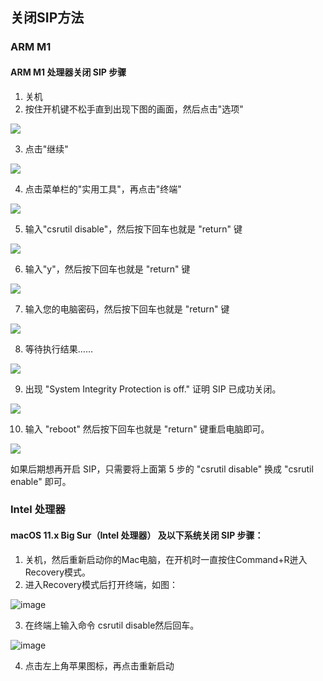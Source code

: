 ## 关闭SIP方法

### ARM M1

#### ARM M1 处理器关闭 SIP 步骤

1.  关机
2.  按住开机键不松手直到出现下图的画面，然后点击"选项"

![](https://cdn.macwk.com/public/uploads/_/originals/big-sur-disable-sip-screen-01.jpg)

3.  点击"继续"

![](https://cdn.macwk.com/public/uploads/_/originals/big-sur-disable-sip-screen-02.jpg)

4.  点击菜单栏的"实用工具"，再点击"终端"

![](https://cdn.macwk.com/public/uploads/_/originals/big-sur-disable-sip-screen-03.jpg)

5.  输入"csrutil disable"，然后按下回车也就是 "return" 键

![](https://cdn.macwk.com/public/uploads/_/originals/big-sur-disable-sip-screen-04.jpg)

6.  输入"y"，然后按下回车也就是 "return" 键

![](https://cdn.macwk.com/public/uploads/_/originals/big-sur-disable-sip-screen-05.jpg)

7.  输入您的电脑密码，然后按下回车也就是 "return" 键

![](https://cdn.macwk.com/public/uploads/_/originals/big-sur-disable-sip-screen-06.jpg)

8.  等待执行结果……

![](https://cdn.macwk.com/public/uploads/_/originals/big-sur-disable-sip-screen-07.jpg)

9.  出现 "System Integrity Protection is off." 证明 SIP 已成功关闭。

![](https://cdn.macwk.com/public/uploads/_/originals/big-sur-disable-sip-screen-08.jpg)

10.  输入 "reboot" 然后按下回车也就是 "return" 键重启电脑即可。

![](https://cdn.macwk.com/public/uploads/_/originals/big-sur-disable-sip-screen-09.jpg)

如果后期想再开启 SIP，只需要将上面第 5 步的 "csrutil disable" 换成 "csrutil enable" 即可。

### Intel 处理器

#### macOS 11.x Big Sur（Intel 处理器） 及以下系统关闭 SIP 步骤：

1.  关机，然后重新启动你的Mac电脑，在开机时一直按住Command+R迸入Recovery模式。
2.  进入Recovery模式后打开终端，如图：

![image](https://cdn.macwk.com/public/uploads/_/originals/recovery-utilities-terminal.jpg)

3.  在终端上输入命令 csrutil disable然后回车。

![image](https://cdn.macwk.com/public/uploads/_/originals/csrutil-disable.jpg)

4.  点击左上角苹果图标，再点击重新启动
